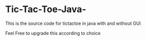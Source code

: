 # Tic-Tac-Toe-Java-
This is the source code for tictactoe in java with and without GUI

Feel Free to upgrade this according to choice
